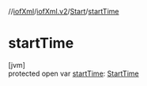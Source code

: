 //[iofXml](../../../index.md)/[iofXml.v2](../index.md)/[Start](index.md)/[startTime](start-time.md)

# startTime

[jvm]\
protected open var [startTime](start-time.md): [StartTime](../-start-time/index.md)
